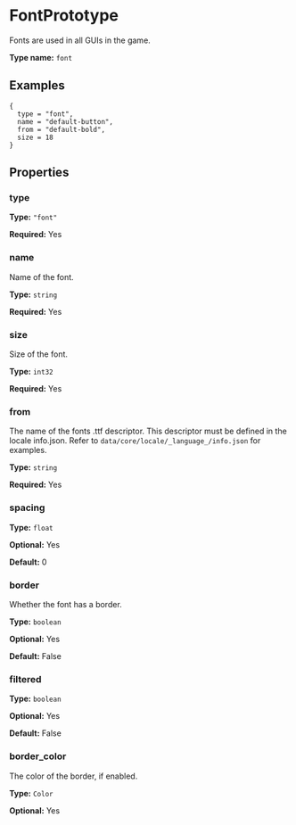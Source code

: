 # FontPrototype

Fonts are used in all GUIs in the game.

**Type name:** `font`

## Examples

```
{
  type = "font",
  name = "default-button",
  from = "default-bold",
  size = 18
}
```

## Properties

### type

**Type:** `"font"`

**Required:** Yes

### name

Name of the font.

**Type:** `string`

**Required:** Yes

### size

Size of the font.

**Type:** `int32`

**Required:** Yes

### from

The name of the fonts .ttf descriptor. This descriptor must be defined in the locale info.json. Refer to `data/core/locale/_language_/info.json` for examples.

**Type:** `string`

**Required:** Yes

### spacing

**Type:** `float`

**Optional:** Yes

**Default:** 0

### border

Whether the font has a border.

**Type:** `boolean`

**Optional:** Yes

**Default:** False

### filtered

**Type:** `boolean`

**Optional:** Yes

**Default:** False

### border_color

The color of the border, if enabled.

**Type:** `Color`

**Optional:** Yes

